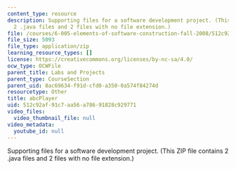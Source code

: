 ```yaml
---
content_type: resource
description: Supporting files for a software development project. (This ZIP file contains
  2 .java files and 2 files with no file extension.)
file: /courses/6-005-elements-of-software-construction-fall-2008/512c92af91c7aa56a78691828c929771_abcPlayer.zip
file_size: 5093
file_type: application/zip
learning_resource_types: []
license: https://creativecommons.org/licenses/by-nc-sa/4.0/
ocw_type: OCWFile
parent_title: Labs and Projects
parent_type: CourseSection
parent_uid: 8ac69634-f91d-cfd0-a350-0a574f84274d
resourcetype: Other
title: abcPlayer
uid: 512c92af-91c7-aa56-a786-91828c929771
video_files:
  video_thumbnail_file: null
video_metadata:
  youtube_id: null
---
```

Supporting files for a software development project. (This ZIP file contains 2 .java files and 2 files with no file extension.)
